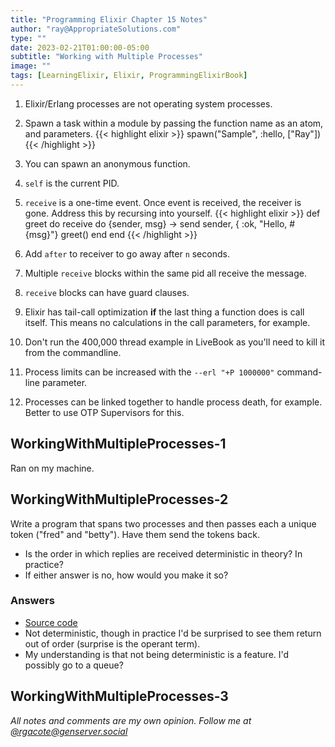 ```yaml
---
title: "Programming Elixir Chapter 15 Notes"
author: "ray@AppropriateSolutions.com"
type: ""
date: 2023-02-21T01:00:00-05:00
subtitle: "Working with Multiple Processes"
image: ""
tags: [LearningElixir, Elixir, ProgrammingElixirBook]
---
```


1. Elixir/Erlang processes are not operating system processes.

1. Spawn a task within a module by passing the function name as an atom, and parameters.
{{< highlight elixir >}}
   spawn("Sample", :hello, ["Ray"])
{{< /highlight >}}

1. You can spawn an anonymous function.

1. `self` is the current PID.

1. `receive` is a one-time event. Once event is received, the receiver is gone.
   Address this by recursing into yourself.
{{< highlight elixir >}}
  def greet do
    receive do
      {sender, msg} ->
      send sender, { :ok, "Hello, #{msg}"}
      greet()
    end
  end
{{< /highlight >}}

1. Add `after` to receiver to go away after `n` seconds.

1. Multiple `receive` blocks within the same pid all receive the message.

1. `receive` blocks can have guard clauses.

1. Elixir has tail-call optimization __if__ the last thing a function does is call itself.
   This means no calculations in the call parameters, for example.

1. Don't run the 400,000 thread example in LiveBook as you'll need to kill it from the commandline.

1. Process limits can be increased with the `--erl "+P 1000000"` command-line parameter.

1. Processes can be linked together to handle process death, for example.
   Better to use OTP Supervisors for this.

## WorkingWithMultipleProcesses-1
Ran on my machine.

## WorkingWithMultipleProcesses-2
Write a program that spans two processes and then passes each a unique token ("fred" and "betty").
Have them send the tokens back.
- Is the order in which replies are received deterministic in theory? In practice?
- If either answer is no, how would you make it so?

### Answers
- [Source code](https://github.com/rgacote/ProgrammingElixirExercises/blob/main/WorkingWithMultipleProcesses-2.exs)
- Not deterministic, though in practice I'd be surprised to see them return out of order (surprise is the operant term).
- My understanding is that not being deterministic is a feature.
  I'd possibly go to a queue?

## WorkingWithMultipleProcesses-3

_All notes and comments are my own opinion. Follow me at [@rgacote@genserver.social](https://genserver.social/rgacote)_
